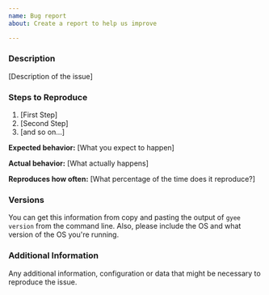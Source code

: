 ```yaml
---
name: Bug report
about: Create a report to help us improve

---
```


### Description

[Description of the issue]

### Steps to Reproduce

1. [First Step]
2. [Second Step]
3. [and so on...]

**Expected behavior:** [What you expect to happen]

**Actual behavior:** [What actually happens]

**Reproduces how often:** [What percentage of the time does it reproduce?]

### Versions

You can get this information from copy and pasting the output of `gyee version` from the command line. Also, please include the OS and what version of the OS you're running.

### Additional Information

Any additional information, configuration or data that might be necessary to reproduce the issue.
